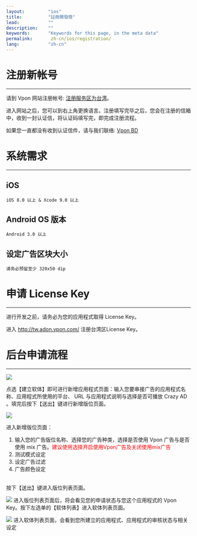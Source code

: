 ```yaml
---
layout:         "ios"
title:          "註冊開發商"
lead:           ""
description:    ""
keywords:       "Keywords for this page, in the meta data"
permalink:       zh-cn/ios/registration/
lang:           "zh-cn"
---
```


# 注册新帐号
---

请到 Vpon 网站注册帐号: [注册服务区为台湾]。

进入网站之后，您可以到右上角更换语言。注册填写完毕之后，您会在注册的信箱中，收到一封认证信，将认证码填写完，即完成注册流程。

如果您一直都没有收到认证信件，请与我们联络: [Vpon BD][5]

# 系统需求
---

## iOS

`iOS 8.0 以上 & Xcode 9.0 以上`

## Android OS 版本

`Android 3.0 以上`

## 设定广告区块大小

`请务必预留至少 320x50 dip`


# 申请 License Key
---
进行开发之前，请务必为您的应用程式取得 License Key。
<!-- 我们强烈建议您同时注册「台湾区」以及「中国区」的 License
Key，可以帮助您横跨大中华区的行动广告市场。 -->

进入 <http://tw.adon.vpon.com/> 注册台湾区License Key。

# 后台申请流程
---
![][0]

点选【建立软体】即可进行新增应用程式页面：输入您要串接广告的应用程式名称、应用程式所使用的平台、
URL 与应用程式说明与选择是否可播放 Crazy AD
。填完后按下【送出】键进行新增版位页面。

 ![][1]

进入新增版位页面：

1.  输入您的广告版位名称、选择您的广告种类，选择是否使用 Vpon 广告与是否使用 mix 广告。<font color="red">建议使用选择开启使用Vpon广告及关闭使用mix广告</font>
2.  测试模式设定
3.  设定广告过滤
4.  广告颜色设定
<br>
按下【送出】键进入版位列表页面。

 ![][2]
进入版位列表页面后，将会看见您的申请状态与您这个应用程式的 Vpon Key。按下左选单的【软体列表】进入软体列表页面。


 ![][3]
进入软体列表页面，会看到您所建立的应用程式、应用程式的审核状态与相关设定


  [注册服务区为台湾]: http://console.vpon.com/register.action
  [0]: {{site.imgurl}}/SDK400建立應用程式.jpeg
  [1]: {{site.imgurl}}/SDK400新增版位.jpeg
  [2]: {{site.imgurl}}/Trandationchinesefrontserver3.png
  [3]: {{site.imgurl}}/Trandationchinesefrontserver4.png
  [5]: mailto:bd@vpon.com
